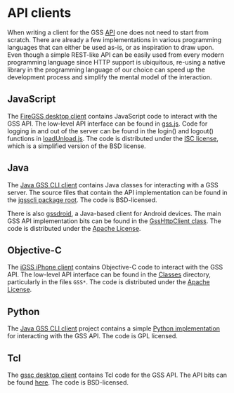# API clients #

When writing a client for the GSS [API](http://code.google.com/p/gss/wiki/API) one does not need to start from scratch. There are already a few implementations in various programming languages that can either be used as-is, or as inspiration to draw upon. Even though a simple REST-like API can be easily used from every modern programming language since HTTP support is ubiquitous, re-using a native library in the programming language of our choice can speed up the development process and simplify the mental model of the interaction.

## JavaScript ##

The [FireGSS desktop client](http://code.google.com/p/firegss/) contains JavaScript code to interact with the GSS API. The low-level API interface can be found in [gss.js](http://code.google.com/p/firegss/source/browse/src/content/js/connection/gss.js). Code for logging in and out of the server can be found in the login() and logout() functions in [loadUnload.js](http://code.google.com/p/firegss/source/browse/src/content/js/etc/loadUnload.js). The code is distributed under the [ISC license](http://en.wikipedia.org/wiki/ISC_license), which is a simplified version of the BSD license.

## Java ##

The [Java GSS CLI client](https://code.grnet.gr/projects/jgsscli) contains Java classes for interacting with a GSS server. The source files that contain the API implementation can be found in the [jgsscli package root](https://code.grnet.gr/projects/jgsscli/repository/show/java/jgsscli/src/jgsscli). The code is BSD-licensed.

There is also [gssdroid](http://code.google.com/p/gssdroid/), a Java-based client for Android devices. The main GSS API implementation bits can be found in the [GssHttpClient class](http://code.google.com/p/gssdroid/source/browse/src/gr/ebs/gssdroid/http/GssHttpClient.java). The code is distributed under the [Apache License](http://www.apache.org/licenses/LICENSE-2.0).

## Objective-C ##

The [iGSS iPhone client](http://code.google.com/p/igss/) contains Objective-C code to interact with the GSS API. The low-level API interface can be found in the [Classes](http://code.google.com/p/igss/source/browse/#hg/Classes) directory, particularly in the files `GSS*`. The code is distributed under the [Apache License](http://www.apache.org/licenses/LICENSE-2.0).

## Python ##

The [Java GSS CLI client](https://code.grnet.gr/projects/jgsscli) project contains a simple [Python implementation](https://code.grnet.gr/projects/jgsscli/repository/entry/python/pithos.py) for interacting with the GSS API. The code is GPL licensed.

## Tcl ##

The [gssc desktop client](http://sourceforge.net/projects/gssc/) contains Tcl code for the GSS API. The API bits can be found [here](http://gssc.svn.sourceforge.net/viewvc/gssc/gssc.vfs/lib/). The code is BSD-licensed.